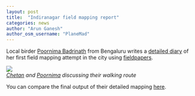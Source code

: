 ```yaml
---
layout: post
title:  "Indiranagar field mapping report"
categories: news
author: "Arun Ganesh"
author_osm_username: "PlaneMad"
---
```


Local birder [Poornima Badrinath](https://twitter.com/Poornibadrinath) from Bengaluru writes a [detailed diary](https://www.openstreetmap.org/user/poornibadrinath/diary/38372) of her first field mapping attempt in the city using [fieldpapers](http://fieldpapers.org/).

![](https://pbs.twimg.com/media/CfbbzSdUUAARCho.jpg:large)
<br>_[Chetan](https://www.openstreetmap.org/user/Chetan_Gowda) and [Poornima](https://www.openstreetmap.org/user/poornibadrinath) discussing their walking route_

You can compare the final output of their detailed mapping [here](http://lxbarth.com/compare/?google&osm#18/12.97922/-282.35773).

